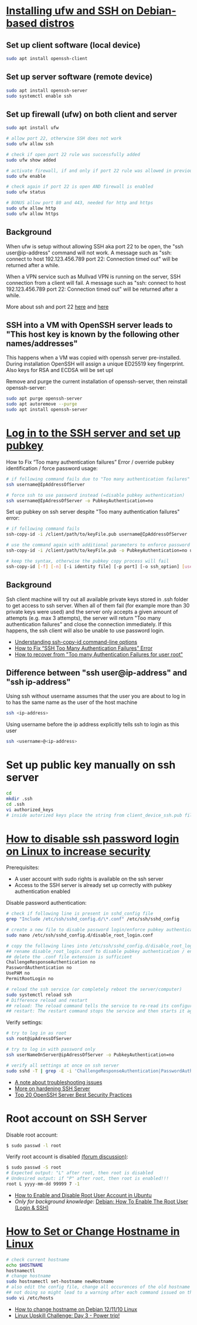 # [Installing ufw and SSH on Debian-based distros](https://www.cyberciti.biz/faq/how-to-install-ssh-on-ubuntu-linux-using-apt-get/)

## Set up client software (local device) 
```bash
sudo apt install openssh-client
```

## Set up server software (remote device)
```bash
sudo apt install openssh-server
sudo systemctl enable ssh
```

## Set up firewall (ufw) on both client and server
```bash
sudo apt install ufw

# allow port 22, otherwise SSH does not work
sudo ufw allow ssh

# check if open port 22 rule was successfully added
sudo ufw show added

# activate firewall, if and only if port 22 rule was allowed in previous command
sudo ufw enable

# check again if port 22 is open AND firewall is enabled
sudo ufw status

# BONUS allow port 80 and 443, needed for http and https
sudo ufw allow http
sudo ufw allow https
```


## Background
When ufw is setup without allowing SSH aka port 22 to be open, the "ssh user@ip-address" command will not work. A message such as "ssh: connect to host 192.123.456.789 port 22: Connection timed out" will be returned after a while.

When a VPN service such as Mullvad VPN is running on the server, SSH connection from a client will fail. A message such as "ssh: connect to host 192.123.456.789 port 22: Connection timed out" will be returned after a while.

More about ssh and port 22 [here](https://www.cyberciti.biz/faq/ufw-allow-incoming-ssh-connections-from-a-specific-ip-address-subnet-on-ubuntu-debian/) and [here](https://www.cherryservers.com/blog/how-to-configure-ubuntu-firewall-with-ufw)

## SSH into a VM with OpenSSH server leads to "This host key is known by the following other names/addresses"
This happens when a VM was copied with openssh server pre-installed.
During installation OpenSSH will assign a unique ED25519 key fingerprint.
Also keys for RSA and ECDSA will be set upl

Remove and purge the current installation of openssh-server, then reinstall openssh-server:
```bash
sudo apt purge openssh-server
sudo apt autoremove --purge
sudo apt install openssh-server
```

# [Log in to the SSH server and set up pubkey](https://www.cyberciti.biz/faq/how-to-disable-ssh-password-login-on-linux/)

How to Fix “Too many authentication failures” Error / override pubkey identification / force password usage:
```bash
# if following command fails due to "Too many authentication failures"
ssh username@IpAddressOfServer

# force ssh to use password instead (=disable pubkey authentication)
ssh username@IpAdressOfServer -o PubkeyAuthentication=no
```

Set up pubkey on ssh server despite "Too many authentication failures" error:
```bash
# if following command fails
ssh-copy-id -i /client/path/to/keyFile.pub username@IpAddressOfServer

# use the command again with additional parameters to enforce password authentication
ssh-copy-id -i /client/path/to/keyFile.pub -o PubkeyAuthentication=no username@IpAddressOfServer

# keep the syntax, otherwise the pubkey copy process will fail
ssh-copy-id [-f] [-n] [-i identity file] [-p port] [-o ssh_option] [user@]hostname
```

## Background
Ssh client machine will try out all available private keys stored in .ssh folder to get access to ssh server. When all of them fail (for example more than 30 private keys were used) and the server only accepts a given amount of attempts (e.g. max 3 attempts), the server will return "Too many authentication failures" and close the connection immediately. If this happens, the ssh client will also be unable to use password login.

- [Understanding ssh-copy-id command-line options](https://www.ssh.com/academy/ssh/copy-id)
- [How to Fix “SSH Too Many Authentication Failures” Error](https://www.tecmint.com/fix-ssh-too-many-authentication-failures-error/)
- [How to recover from "Too many Authentication Failures for user root"](https://serverfault.com/questions/36291/how-to-recover-from-too-many-authentication-failures-for-user-root)

## Difference between "ssh user@ip-address" and "ssh ip-address"

Using ssh without username assumes that the user you are about to log in to has the same name as the user of the host machine
```bash
ssh <ip-address>
```

Using username before the ip address explicitly tells ssh to login as this user
```bash
ssh <username>@<ip-address>
```


# Set up public key manually on ssh server

```bash
cd
mkdir .ssh
cd .ssh
vi authorized_keys
# inside autorized keys place the string from client_device_ssh.pub file
```

# [How to disable ssh password login on Linux to increase security](https://www.cyberciti.biz/faq/how-to-disable-ssh-password-login-on-linux/)

Prerequisites:
- A user account with sudo rights is available on the ssh server
- Access to the SSH server is already set up correctly with pubkey authentication enabled

Disable password authentication:
```bash
# check if following line is present in sshd_config file
grep "Include /etc/ssh/sshd_config.d/\*.conf" /etc/ssh/sshd_config

# create a new file to disable password login/enforce pubkey authentication
sudo nano /etc/ssh/sshd_config.d/disable_root_login.conf

# copy the following lines into /etc/ssh/sshd_config.d/disable_root_login.conf and save it
## rename disable_root_login.conf to disable pubkey authentication / enable password authentcation
## delete the .conf file extension is sufficient
ChallengeResponseAuthentication no
PasswordAuthentication no
UsePAM no
PermitRootLogin no

# reload the ssh service (or completely reboot the server/computer)
sudo systemctl reload ssh
# Difference reload and restart
## reload: The reload command tells the service to re-read its configuration files without stopping the service
## restart: The restart command stops the service and then starts it again
```

Verify settings:
```bash
# try to log in as root
ssh root@ipAdressOfServer

# try to log in with password only
ssh userNameOnServer@ipAdressOfServer -o PubkeyAuthentication=no

# verify all settings at once on ssh server
sudo sshd -T | grep -E -i 'ChallengeResponseAuthentication|PasswordAuthentication|UsePAM|PermitRootLogin'
```

- [A note about troubleshooting issues](https://www.cyberciti.biz/faq/how-to-disable-ssh-password-login-on-linux/)
- [More on hardening SSH Server](https://download.asperasoft.com/download/docs/client/3.5.2/client_admin_linux/webhelp/dita/ssh_server.html)
- [Top 20 OpenSSH Server Best Security Practices](https://www.cyberciti.biz/tips/linux-unix-bsd-openssh-server-best-practices.html)

# Root account on SSH Server

Disable root account:
```bash
$ sudo passwd -l root
```

Verify root account is disabled [(forum discussion)](https://ubuntuforums.org/archive/index.php/t-1884813.html):
```bash
$ sudo passwd -S root
# Expected output: "L" after root, then root is disabled
# Undesired output: if "P" after root, then root is enabled!!!
root L yyyy-mm-dd 99999 7 -1
```

- [How to Enable and Disable Root User Account in Ubuntu](https://linuxize.com/post/how-to-enable-and-disable-root-user-account-in-ubuntu/)
- *Only for background knowledge*: [Debian: How To Enable The Root User (Login & SSH)](https://raspberrytips.com/enable-root-debian/)

# [How to Set or Change Hostname in Linux](https://linuxize.com/post/how-to-change-hostname-in-linux/)

```bash
# check current hostname
echo $HOSTNAME
hostnamectl
# change hostname
sudo hostnamectl set-hostname newHostname
# also edit the config file, change all occurences of the old hostname to the new hostname
## not doing so might lead to a warning after each command issued on the cli
sudo vi /etc/hosts
```

- [How to change hostname on Debian 12/11/10 Linux](https://www.cyberciti.biz/faq/how-to-change-hostname-on-debian-10-linux/)
- [Linux Upskill Challenge: Day 3 - Power trip!](https://linuxupskillchallenge.org/03/?h=hostname#administrative-tasks)
